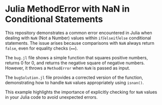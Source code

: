 # Julia MethodError with NaN in Conditional Statements

This repository demonstrates a common error encountered in Julia when dealing with `NaN` (Not a Number) values within `if`/`elseif`/`else` conditional statements.  The issue arises because comparisons with `NaN` always return `false`, even for equality checks (`==`).

The `bug.jl` file shows a simple function that squares positive numbers, returns 0 for 0, and returns the negative square of negative numbers. However, it throws a `MethodError` when `NaN` is passed as input.

The `bugSolution.jl` file provides a corrected version of the function, demonstrating how to handle `NaN` values appropriately using `isnan()`.

This example highlights the importance of explicitly checking for `NaN` values in your Julia code to avoid unexpected errors.